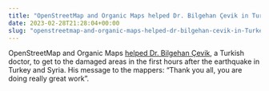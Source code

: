 ```yaml
---
title: "OpenStreetMap and Organic Maps helped Dr. Bilgehan Çevik in Turkey"
date: 2023-02-28T21:28:04+00:00
slug: "openstreetmap-and-organic-maps-helped-dr-bilgehan-cevik-in-Turkey"
---
```


OpenStreetMap and Organic Maps [helped Dr. Bilgehan Çevik](https://www.openstreetmap.org/user/pedrito1414/diary/401061), a Turkish doctor, to get to the damaged areas in the first hours after the earthquake in Turkey and Syria. His message to the mappers: “Thank you all, you are doing really great work”.
